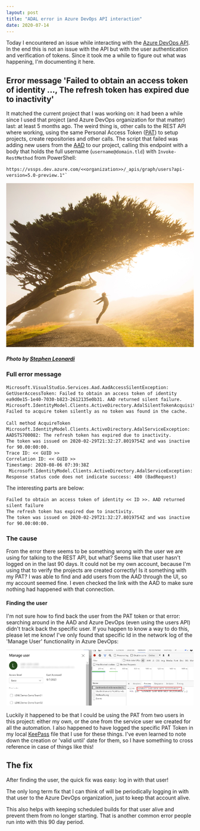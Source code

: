 ```yaml
---
layout: post
title: "ADAL error in Azure DevOps API interaction"
date: 2020-07-14
---
```


Today I encountered an issue while interacting with the [Azure DevOps API](https://docs.microsoft.com/en-us/rest/api/azure/devops/?view=azure-devops-rest-6.0). In the end this is not an issue with the API but with the user authentication and verification of tokens.
Since it took me a while to figure out what was happening, I'm documenting it here.

## Error message 'Failed to obtain an access token of identity ..., The refresh token has expired due to inactivity'
It matched the current project that I was working on: it had been a while since I used that project (and Azure DevOps organization for that matter) last: at least 5 months ago.
The weird thing is, other calls to the REST API where working, using the same Personal Access Token ([PAT](https://docs.microsoft.com/en-us/azure/devops/organizations/accounts/use-personal-access-tokens-to-authenticate?view=azure-devops&tabs=preview-page)) to setup projects, create repositories and other calls. 
The script that failed was adding new users from the [AAD](https://docs.microsoft.com/en-us/azure/active-directory/fundamentals/active-directory-whatis) to our project, calling this endpoint with a body that holds the full username (`username@domain.tld`) with `Invoke-RestMethod` from PowerShell:
```
https://vssps.dev.azure.com/<<organization>>/_apis/graph/users?api-version=5.0-preview.1"`
```

![Hero image: Person jumping in front of a tree](/images/20200807/stephen-leonardi-wPlzrculha8-unsplash.jpg)
##### <span>Photo by <a href="https://unsplash.com/@stephenleo1982?utm_source=unsplash&amp;utm_medium=referral&amp;utm_content=creditCopyText">Stephen Leonardi</a></span>

### Full error message
```
Microsoft.VisualStudio.Services.Aad.AadAccessSilentException: 
GetUserAccessToken: Failed to obtain an access token of identity ea9d0e15-1e40-7030-b823-2612135e0b31. AAD returned silent failure.
Microsoft.IdentityModel.Clients.ActiveDirectory.AdalSilentTokenAcquisitionException: 
Failed to acquire token silently as no token was found in the cache. 

Call method AcquireToken 
Microsoft.IdentityModel.Clients.ActiveDirectory.AdalServiceException: AADSTS700082: The refresh token has expired due to inactivity.
The token was issued on 2020-02-29T21:32:27.8019754Z and was inactive for 90.00:00:00.
Trace ID: << GUID >>
Correlation ID: << GUID >>
Timestamp: 2020-08-06 07:39:38Z 
 Microsoft.IdentityModel.Clients.ActiveDirectory.AdalServiceException: Response status code does not indicate success: 400 (BadRequest)
```
The interesting parts are below:
```
Failed to obtain an access token of identity << ID >>. AAD returned silent failure
The refresh token has expired due to inactivity.
The token was issued on 2020-02-29T21:32:27.8019754Z and was inactive for 90.00:00:00.
```

### The cause
From the error there seems to be something wrong with the user we are using for talking to the REST API, but what? Seems like that user hasn't logged on in the last 90 days. It could not be my own account, because I'm using that to verify the projects are created correctly! Is it something with my PAT? I was able to find and add users from the AAD through the UI, so my account seemed fine. I even checked the link with the AAD to make sure nothing had happened with that connection.

#### Finding the user
I'm not sure how to find back the user from the PAT token or that error: searching around in the AAD and Azure DevOps (even using the users API) didn't track back the specific user. If you happen to know a way to do this, please let me know! I've only found that specific Id in the network log of the 'Manage User' functionality in Azure DevOps:

![Manage users pane with network tab open in browser](/images/20200807/20200807_ManageUsers.png)  

Luckily it happened to be that I could be using the PAT from two users in this project: either my own, or the one from the service user we created for all the automation. I also happened to have logged the specific PAT Token in my local [KeePass](https://keepass.info/) file that I use for these things. I've even learned to note down the creation or 'valid until' date for them, so I have something to cross reference in case of things like this!

## The fix
After finding the user, the quick fix was easy: log in with that user! 

The only long term fix that I can think of will be periodically logging in with that user to the Azure DevOps organization, just to keep that account alive. 

This also helps with keeping scheduled builds for that user alive and prevent them from no longer starting. That is another common error people run into with this 90 day period.